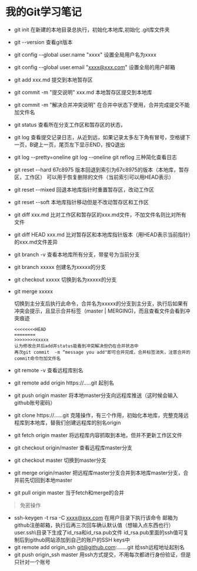 # 我的Git学习笔记

* git init
  在新建的本地目录总执行，初始化本地库,初始化 .git库文件夹

* git --version
  查看git版本

* git config --global user.name "xxxx"
  设置全局用户名为xxxx

* git config --global user.email "xxxx@xxx.com"
  设置全局的用户邮箱

* git add xxx.md
  提交到本地暂存区

* git commit -m "提交说明" xxx.md
  本地暂存区提交到本地库

* git commit -m "解决合并冲突说明"
  在合并中状态下使用，合并完成提交不能加文件名

* git status
  查看所在分支工作区和暂存区的状态，

* git log
  查看提交记录日志，从近到远，如果记录太多左下角有冒号，空格键下一页，B键上一页，尾页左下显示END，按Q退出

* git log --pretty=oneline 
  git log --oneline 
  git reflog
  三种简化查看日志

* git reset --hard 67c8975
  版本回退到索引为67c8975的版本（本地库，暂存区，工作区）
  可以用于恢复删除的文件（当前索引可以用HEAD表示）

* git reset --mixed
  回退本地库指针时重置暂存区，改动工作区

* git reset --soft
  本地库指针移动但是不改动暂存区和工作区

* git diff xxx.md
  比对工作区和暂存区的xxx.md文件，不加文件名则比对所有文件

* git diff HEAD xxx.md
  比对暂存区和本地库指针版本（用HEAD表示当前指针）的xxx.md文件差异

* git branch -v
  查看本地库所有分支，带星号为当前分支

* git branch xxxxx
  创建名为xxxxx的分支

* git checkout xxxxx
  切换到名为xxxxx的分支

* git merge xxxxx

  切换到主分支后执行此命令，合并名为xxxxx的分支到主分支，执行后如果有冲突会提示，且显示合并标签（master | MERGING)，而且查看文件会看到冲突痕迹

  ```
  <<<<<<<<HEAD
  ========
  >>>>>>>>xxxxx
  认为修改合并后add并status能看到冲突解决但仍在合并状态中
  再次git commit  -m “message you add"即可合并完成，合并标签消失，注意合并的commit命令勿加文件名
  ```

* git remote -v
  查看远程库别名

* git remote add origin https://.....git
  起别名

* git push origin master
  将本地master分支向远程库推送（这时候会输入github账号密码）

* git clone https://......git
  克隆操作，有三个作用，初始化本地库，完整克隆远程库到本地库，替我们创建远程库的别名origin

* git fetch origin master
  将远程库内容抓取到本地，但并不更新工作区文件

* git checkout origin/master
  查看远程库master分支

* git checkout master
  切换到master分支

* git merge origin/master
  把远程库master分支合并到本地库master分支，合并前先切回到本地master

* git pull origin master
  当于fetch和merge的合并

> 免密操作
  * ssh-keygen  -t rsa -C xxxx@xxx.com
    在用户目录下执行该命令
    邮箱为github注册邮箱，执行后再三次回车确认默认值（想输入点东西也行）
    user\.ssh\目录下生成了id_rsa和id_rsa.pub文件
    id_rsa.pub里面的ssh值可复制后到github网站添加到自己的账户的SSH keys中
  * git remote add origin_ssh git@github.com:…….git
    给ssh远程地址起别名
  * git push origin_ssh master
    用ssh方式提交，不用每次都进行身份验证，但是只针对一个账号